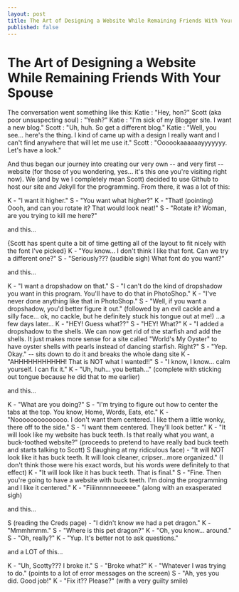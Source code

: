 ```yaml
---
layout: post
title: The Art of Designing a Website While Remaining Friends With Your Spouse
published: false
---
```


The Art of Designing a Website While Remaining Friends With Your Spouse
===================

The conversation went something like this:
Katie
: "Hey, hon?"
Scott (aka poor unsuspecting soul)
: "Yeah?"
Katie
: "I'm sick of my Blogger site. I want a new blog."
Scott
: "Uh, huh. So get a different blog."
Katie
: "Well, you see... here's the thing. I kind of came up with a design I really want and I can't find anywhere that will let me
use it."
Scott
: "Oooookaaaaaayyyyyyy. Let's have a look."

And thus began our journey into creating our very own -- and very first -- website (for those of you wondering, yes... it's this 
one you're visiting right now). We (and by we I completely mean Scott) decided to use Github to host our site and Jekyll for the 
programming. From there, it was a lot of this:

K - "I want it higher."
S - "You want what higher?"
K - "That! (pointing) Oooh, and can you rotate it? That would look neat!"
S - "Rotate it? Woman, are you trying to kill me here?"

and this...

{Scott has spent quite a bit of time getting all of the layout to fit nicely with the font I've picked}
K - "You know... I don't think I like that font. Can we try a different one?"
S - "Seriously??? (audible sigh) What font do you want?"

and this...

K - "I want a dropshadow on that."
S - "I can't do the kind of dropshadow you want in this program. You'll have to do that in PhotoShop."
K - "I've never done anything like that in PhotoShop."
S - "Well, if you want a dropshadow, you'd better figure it out." (followed by an evil cackle and a silly face... ok, no cackle, but he definitely stuck his tongue out at me!)
...a few days later...
K - "HEY! Guess what??"
S - "HEY! What?"
K - "I added a dropshadow to the shells. We can now get rid of the starfish and add the shells. It just makes more sense for a site called "World's My Oyster" to have oyster shells with pearls instead of dancing starfish. Right?"
S - "Yep. Okay." -- sits down to do it and breaks the whole dang site
K - "AHHHHHHHHHHH! That is NOT what I wanted!!"
S - "I know, I know... calm yourself. I can fix it."
K - "Uh, huh... you bettah..." (complete with sticking out tongue because he did that to me earlier)

and this...

K - "What are you doing?"
S - "I'm trying to figure out how to center the tabs at the top. You know, Home, Words, Eats, etc."
K - "Noooooooooooooo. I don't want them centered. I like them a little wonky, there off to the side."
S - "I want them centered. They'll look better."
K - "It will look like my website has buck teeth. Is that really what you want, a buck-toothed website?" (proceeds to pretend to have really bad buck teeth and starts talking to Scott)
S (laughing at my ridiculous face) - "It will NOT look like it has buck teeth. It will look cleaner, cripser...more organized." (I don't think those were his exact words, but his words were definitely to that effect)
K - "It will look like it has buck teeth. That is final."
S - "Fine. Then you're going to have a website with buck teeth. I'm doing the programming and I like it centered."
K - "Fiiiinnnnneeeeee." (along with an exasperated sigh)

and this...

S (reading the Creds page) - "I didn't know we had a pet dragon."
K - "Mmmhmmm."
S - "Where is this pet dragon?"
K - "Oh, you know... around."
S - "Oh, really?"
K - "Yup. It's better not to ask questions."

and a LOT of this...

K - "Uh, Scotty??? I broke it."
S - "Broke what?"
K - "Whatever I was trying to do." (points to a lot of error messages on the screen)
S - "Ah, yes you did. Good job!"
K - "Fix it?? Please?" (with a very guilty smile)